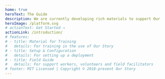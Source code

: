 ```yaml
---
home: true
heroText: The Guide
description: We are currently developing rich materials to support Our Story deployment. Stay tuned!
heroImage: /platform.svg
# actionText: Get Started →
actionLink: /introduction/
# features:
# - title: Material for Training
#   details: For training in the use of Our Story
# - title: Setup & Configuration
#   details: For setting up a deployment
# - title: Field Guide
#   details: For support workers, volunteers and field facilitators
# footer: MIT Licensed | Copyright © 2018-present Our Story
---
```


